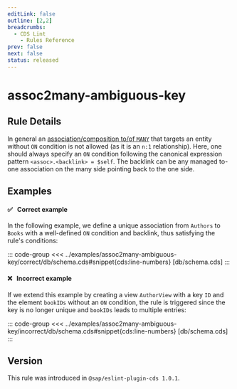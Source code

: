 ```yaml
---
editLink: false
outline: [2,2]
breadcrumbs:
  - CDS Lint
    - Rules Reference
prev: false
next: false
status: released
---
```


<script setup>
  import PlaygroundBadge from '../../../.vitepress/theme/components/PlaygroundBadge.vue'
</script>

# assoc2many-ambiguous-key

## Rule Details

In general an [association/composition to/of `MANY`](../../../cds/cdl#to-many-associations) that targets an entity without `ON` condition is not allowed (as it is an `n:1` relationship). Here, one should always specify an `ON` condition following the canonical expression pattern `<assoc>.<backlink> = $self`. The backlink can be any managed to-one association on the many side pointing back to the one side.

## Examples

#### ✅ &nbsp; Correct example

In the following example, we define a unique association from `Authors` to `Books` with a well-defined `ON` condition and backlink, thus satisfying the rule's conditions:

::: code-group
<<< ../examples/assoc2many-ambiguous-key/correct/db/schema.cds#snippet{cds:line-numbers} [db/schema.cds]
:::
<PlaygroundBadge
  name="assoc2many-ambiguous-key"
  kind="correct"
  :rules="{'@sap/cds/assoc2many-ambiguous-key': ['error', 'show']}"
  :files="['db/schema.cds']"
/>

#### ❌ &nbsp; Incorrect example

If we extend this example by creating a view `AuthorView` with a key `ID` and the element `bookIDs` without an `ON` condition, the rule is triggered since the key is no longer unique and `bookIDs` leads to multiple entries:

::: code-group
<<< ../examples/assoc2many-ambiguous-key/incorrect/db/schema.cds#snippet{cds:line-numbers} [db/schema.cds]
:::
<PlaygroundBadge
  name="assoc2many-ambiguous-key"
  kind="incorrect"
  :rules="{'@sap/cds/assoc2many-ambiguous-key': ['error', 'show']}"
  :files="['db/schema.cds']"
/>

## Version
This rule was introduced in `@sap/eslint-plugin-cds 1.0.1`.
